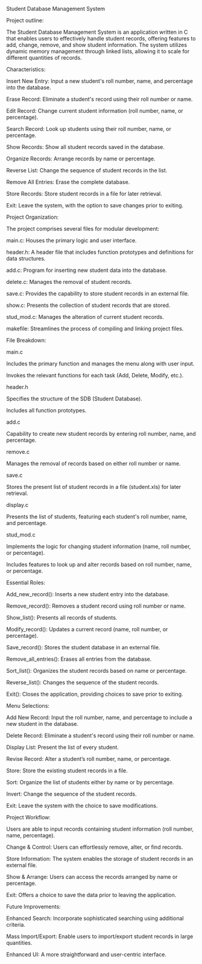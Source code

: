 Student Database Management System 

Project outline:

The Student Database Management System is an application written in C that enables users to effectively handle student records, offering features to add, change, remove, and show student information. The system utilizes dynamic memory management through linked lists, allowing it to scale for different quantities of records. 

Characteristics:

Insert New Entry: Input a new student's roll number, name, and percentage into the database. 

Erase Record: Eliminate a student's record using their roll number or name. 

Edit Record: Change current student information (roll number, name, or percentage). 

Search Record: Look up students using their roll number, name, or percentage. 

Show Records: Show all student records saved in the database. 

Organize Records: Arrange records by name or percentage. 

Reverse List: Change the sequence of student records in the list. 

Remove All Entries: Erase the complete database. 

Store Records: Store student records in a file for later retrieval. 

Exit: Leave the system, with the option to save changes prior to exiting. 


Project Organization:

The project comprises several files for modular development: 

main.c: Houses the primary logic and user interface. 

header.h: A header file that includes function prototypes and definitions for data structures. 

add.c: Program for inserting new student data into the database. 

delete.c: Manages the removal of student records. 

save.c: Provides the capability to store student records in an external file. 

show.c: Presents the collection of student records that are stored. 

stud_mod.c: Manages the alteration of current student records. 

makefile: Streamlines the process of compiling and linking project files. 


File Breakdown:

main.c 

Includes the primary function and manages the menu along with user input. 

Invokes the relevant functions for each task (Add, Delete, Modify, etc.). 

header.h 

Specifies the structure of the SDB (Student Database). 

Includes all function prototypes. 


add.c 

Capability to create new student records by entering roll number, name, and percentage. 

remove.c 

Manages the removal of records based on either roll number or name. 

save.c

Stores the present list of student records in a file (student.xls) for later retrieval. 

display.c 

Presents the list of students, featuring each student's roll number, name, and percentage.

stud_mod.c 

Implements the logic for changing student information (name, roll number, or percentage). 

Includes features to look up and alter records based on roll number, name, or percentage. 

Essential Roles:

Add_new_record(): Inserts a new student entry into the database. 

Remove_record(): Removes a student record using roll number or name. 

Show_list(): Presents all records of students. 

Modify_record(): Updates a current record (name, roll number, or percentage). 

Save_record(): Stores the student database in an external file. 

Remove_all_entries(): Erases all entries from the database. 

Sort_list(): Organizes the student records based on name or percentage. 

Reverse_list(): Changes the sequence of the student records. 

Exit(): Closes the application, providing choices to save prior to exiting. 

Menu Selections:

Add New Record: Input the roll number, name, and percentage to include a new student in the database. 

Delete Record: Eliminate a student's record using their roll number or name. 

Display List: Present the list of every student. 

Revise Record: Alter a student’s roll number, name, or percentage. 

Store: Store the existing student records in a file. 

Sort: Organize the list of students either by name or by percentage. 

Invert: Change the sequence of the student records. 

Exit: Leave the system with the choice to save modifications. 


Project Workflow:

Users are able to input records containing student information (roll number, name, percentage). 

Change & Control: Users can effortlessly remove, alter, or find records. 

Store Information: The system enables the storage of student records in an external file. 

Show & Arrange: Users can access the records arranged by name or percentage. 

Exit: Offers a choice to save the data prior to leaving the application. 


Future Improvements:

Enhanced Search: Incorporate sophisticated searching using additional criteria. 

Mass Import/Export: Enable users to import/export student records in large quantities. 

Enhanced UI: A more straightforward and user-centric interface. 

